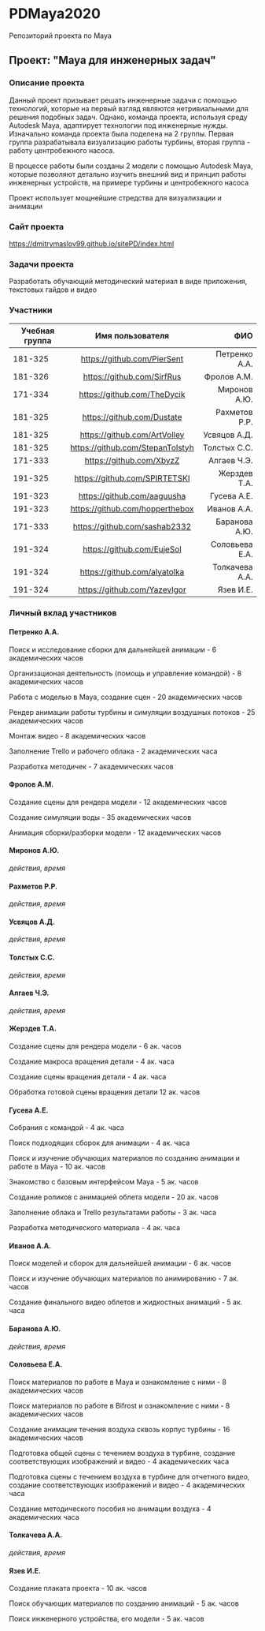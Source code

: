 # PDMaya2020
Репозиторий проекта по Maya

## Проект: "Maya для инженерных задач"

### Описание проекта
Данный проект призывает решать инженерные задачи с помощью технологий, которые на первый взгляд являются нетривиальными для решения подобных задач. Однако, команда проекта, используя среду Autodesk Maya, адаптирует технологии под инженерные нужды. Изначально команда проекта была поделена на 2 группы. Первая группа разрабатывала визуализацию работы турбины, вторая группа - работу центробежного насоса.

В процессе работы были созданы 2 модели с помощью Autodesk Maya, которые позволяют детально изучить внешний вид и принцип работы инженерных устройств, на примере турбины и центробежного насоса

Проект использует мощнейшие стредства для визуализации и анимации

### Сайт проекта
https://dmitrymaslov99.github.io/sitePD/index.html

### Задачи проекта
Разработать обучающий методический материал в виде приложения, текстовых гайдов и видео

### Участники
| Учебная группа | Имя пользователя | ФИО |
| ------------- | :------------------: | -----: |
| 181-325 | https://github.com/PierSent | Петренко А.А.|
| 181-326 | https://github.com/SirfRus | Фролов А.М.|
| 171-334 | https://github.com/TheDycik | Миронов А.Ю.|
| 181-325 | https://github.com/Dustate | Рахметов Р.Р.|
| 181-325 | https://github.com/ArtVolley | Усвяцов А.Д.|
| 181-325 | https://github.com/StepanTolstyh | Толстых С.С.|
| 171-333 | https://github.com/XbyzZ | Алгаев Ч.Э.|
| 191-325 | https://github.com/SPIRTETSKI | Жерздев Т.А.|
| 191-323 | https://github.com/aaguusha | Гусева А.Е.|
| 191-323 | https://github.com/hopperthebox | Иванов А.А.|
| 171-333 | https://github.com/sashab2332 | Баранова А.Ю.|
| 191-324 | https://github.com/EujeSol | Соловьева Е.А.|
| 191-324 | https://github.com/alyatolka | Толкачева А.А.|
| 191-324 | https://github.com/YazevIgor | Язев И.Е.|

### Личный вклад участников
#### Петренко А.А.
Поиск и исследование сборки для дальнейшей анимации - 6 академических часов

Организационая деятельность (помощь и управление командой) - 8 академических часов

Работа с моделью в Maya, создание сцен - 20 академических часов

Рендер анимации работы турбины и симуляции воздушных потоков - 25 академических часов

Монтаж видео - 8 академических часов

Заполнение Trello и рабочего облака - 2 академических часа

Разработка методичек - 7 академических часов

#### Фролов А.М.
Создание сцены для рендера модели - 12 академических часов

Создание симуляции воды - 35 академических часов

Анимация сборки/разборки модели - 12 академических часов

#### Миронов А.Ю.
*действия, время*

#### Рахметов Р.Р.
*действия, время*

#### Усвяцов А.Д.
*действия, время*

#### Толстых С.С.
*действия, время*

#### Алгаев Ч.Э.
*действия, время*

#### Жерздев Т.А.
Создание сцены для рендера модели - 6 ак. часов

Создание макроса вращения детали - 4 ак. часа

Создание сцены вращения детали - 4 ак. часа

Обработка готовой сцены вращения детали 12 ак. часов

#### Гусева А.Е.
Собрания с командой - 4 ак. часа

Поиск подходящих сборок для анимации - 4 ак. часа

Поиск и изучение обучающих материалов по созданию анимации и работе в Maya - 10 ак. часов

Знакомство с базовым интерфейсом Maya - 5 ак. часов

Создание роликов с анимацией облета модели - 20 ак. часов

Заполнение облака и Trello результатами работы - 3 ак. часа 

Разработка методического материала - 4 ак. часа

#### Иванов А.А.
Поиск моделей и сборок для дальнейшей анимации - 6 ак. часов

Поиск и изучение обучающих материалов по анимированию - 7 ак. часов

Создание финального видео облетов и жидкостных анимаций - 5 ак. часа

#### Баранова А.Ю.
*действия, время*

#### Соловьева Е.А.
Поиск материалов по работе в Maya и ознакомление с ними - 8 академических часов

Поиск материалов по работе в Bifrost и ознакомление с ними - 8 академических часов

Создание анимации течения воздуха сквозь корпус турбины - 16 академических часов

Подготовка общей сцены с течением воздуха в турбине, создание соответствующих изображений и видео - 4 академических часа

Подготовка сцены с течением воздуха в турбине для отчетного видео, создание соответствующих изображений и видео - 4 академических часа

Создание методического пособия но анимации воздуха - 4 академических часа

#### Толкачева А.А.
*действия, время*

#### Язев И.Е.
Создание плаката проекта - 10 ак. часов

Поиск обучающих материалов по созданию анимаций - 5 ак. часов

Поиск инженерного устройства, его модели - 5 ак. часов
